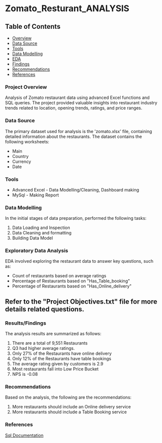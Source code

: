 # Zomato_Resturant_ANALYSIS

## Table of Contents
- [Overview](#project-overview)
- [Data Source](#data-source)
- [Tools](#tools)
- [Data Modelling](#project-modelling)
- [EDA](#Exploratory-data-analysis)
- [Findings](#Results/findings)
- [Recommendations](#recommendations)
- [References](#References)
  


### Project Overview
Analysis of Zomato restaurant data using advanced Excel functions and SQL queries. The project provided valuable insights into restaurant industry trends related to location, opening trends, ratings, and price ranges.


### Data Source
The primary dataset used for analysis is the 'zomato.xlsx' file, containing detailed information about the restaurants.
The dataset contains the following worksheets:
- Main
- Country
- Currency
- Date

### Tools
- Advanced Excel - Data Modelling/Cleaning, Dashboard making
- MySql - Making Report


### Data Modelling
In the initial stages of data preparation, performed the following tasks:
1) Data Loading and Inspection
2) Data Cleaning and formatting
3) Building Data Model

### Exploratory Data Analysis
EDA involved exploring the restaurant data to answer key questions, such as:
- Count of restaurants based on average ratings
- Percentage of Restaurants based on "Has_Table_booking"
- Percentage of Restaurants based on "Has_Online_delivery"

## Refer to the "Project Objectives.txt" file for more details related questions.

### Results/Findings
The analysis results are summarized as follows:
1) There are a total of 9,551 Restaurants
2) Q3 had higher average ratings.
3) Only 27% of the Restaurants have online delivery
4) Only 12% of the Restaurants have table bookings
5) The average rating given by customers is 2.9
6) Most restaurants fall into Low Price Bucket
7) NPS is -0.08

### Recommendations
Based on the analysis, the following are the recommendations:
1) More restaurants should include an Online delivery service
2) More restaurants should include a Table Booking service

### References
[Sql Documentation](https://dev.mysql.com/doc/refman/8.0/en/built-in-function-reference.html)



